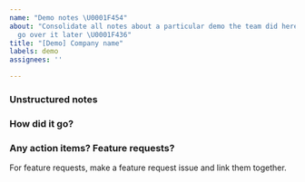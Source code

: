 ```yaml
---
name: "Demo notes \U0001F454"
about: "Consolidate all notes about a particular demo the team did here so we can
  go over it later \U0001F436"
title: "[Demo] Company name"
labels: demo
assignees: ''

---
```


### Unstructured notes

### How did it go?

### Any action items? Feature requests?
For feature requests, make a feature request issue and link them together.
